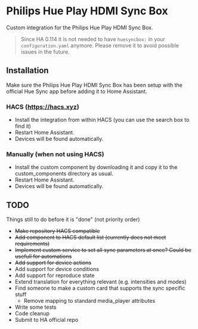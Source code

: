 # Philips Hue Play HDMI Sync Box

Custom integration for the Philips Hue Play HDMI Sync Box.

> Since HA 0.114 it is not needed to have `huesyncbox:` in your `configuration.yaml` anymore. Please remove it to avoid possible issues in the future.

## Installation

Make sure the Philips Hue Play HDMI Sync Box has been setup with the official Hue Sync app before adding it to Home Assistant.

### HACS (https://hacs.xyz)

* Install the integration from within HACS (you can use the search box to find it)
* Restart Home Assistant.
* Devices will be found automatically.

### Manually (when not using HACS)

* Install the custom component by downloading it and copy it to the custom_components directory as usual.
* Restart Home Assistant.
* Devices will be found automatically.

## TODO

Things still to do before it is "done"
(not priority order)

* ~~Make repository HACS compatible~~
* ~~Add component to HACS default list (currently does not meet requirements)~~
* ~~Implement custom service to set all sync parameters at once? Could be usefull for automations~~
* ~~Add support for device actions~~
* Add support for device conditions
* Add support for reproduce state
* Extend translation for everything relevant (e.g. intensities and modes)
* Find someone to make a custom card that supports the sync specific stuff
  * Remove mapping to standard media_player attributes
* Write some tests
* Code cleanup
* Submit to HA official repo
